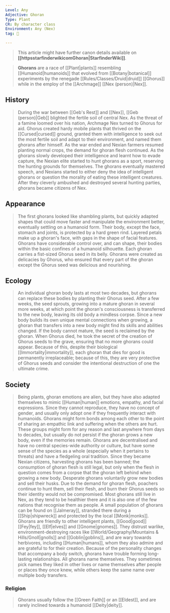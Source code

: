 ```yaml
---
Level: Any
Adjective: Ghoran
Type: Plant
CR: By character class
Environment: Any (Nex)
tag: 👹

---
```






> This article might have further canon details available on **[[httpsstarfinderwikicomGhoran|StarfinderWiki]]**.


> **Ghorans** are a race of [[Plant|plants]] resembling [[Humanoid|humanoids]] that evolved from [[Botany|botanical]] experiments by the renegade [[Rules/Classes/Druid|druid]] [[Ghorus]] while in the employ of the [[Archmage]] [[Nex (person)|Nex]].



## History

> During the war between [[Geb's Rest]] and [[Nex]], [[Geb (person)|Geb]] blighted the fertile soil of central Nex. As the threat of a famine loomed over his nation, Archmage Nex turned to Ghorus for aid. Ghorus created hardy mobile plants that thrived on the [[Cursed|cursed]] ground, granted them with intelligence to seek out the most fertile soil and adapt to their environment, and named them ghorans after himself.
> As the war ended and Nexian farmers resumed planting normal crops, the demand for ghoran flesh continued. As the ghorans slowly developed their intelligence and learnt how to evade capture, the Nexian elite started to hunt ghorans as a sport, reserving the hunting grounds for themselves. The ghorans eventually mastered speech, and Nexians started to either deny the idea of intelligent ghorans or question the morality of eating these intelligent creatures. After they cleverly ambushed and destroyed several hunting parties, ghorans became citizens of Nex.


## Appearance

> The first ghorans looked like shambling plants, but quickly adapted shapes that could move faster and manipulate the environment better, eventually settling on a humanoid form. Their body, except the face, stomach and joints, is protected by a hard green rind. Layered petals make up a ghoran's face, with gaps in the shape of facial features. Ghorans have considerable control over, and can shape, their bodies within the basic confines of a humanoid silhouette. Each ghoran carries a fist-sized Ghorus seed in its belly. Ghorans were created as delicacies by Ghorus, who ensured that every part of the ghoran except the Ghorus seed was delicious and nourishing.


## Ecology

> An individual ghoran body lasts at most two decades, but ghorans can replace these bodies by planting their Ghorus seed. After a few weeks, the seed sprouts, growing into a mature ghoran in several more weeks, at which point the ghoran's consciousness is transferred to the new body, leaving its old body a mindless corpse. Since a new body builds its own unique mental connections when growing, a ghoran that transfers into a new body might find its skills and abilities changed. If the body cannot mature, the seed is reclaimed by the ghoran.
> When Ghorus died, he took the secret of the creation of Ghorus seeds to the grave, ensuring that no more ghorans could appear. Because of this, despite their biological [[Immortality|immortality]], each ghoran that dies for good is permanently irreplaceable; because of this, they are very protective of Ghorus seeds and consider the intentional destruction of one the ultimate crime.


## Society

> Being plants, ghoran emotions are alien, but they have also adapted themselves to mimic [[Human|human]] emotions, empathy, and facial expressions. Since they cannot reproduce, they have no concept of gender, and usually only adopt one if they frequently interact with humanoids. Ghorans might form bonds among each other to the point of sharing an empathic link and suffering when the others are hurt. These groups might form for any reason and last anywhere from days to decades, but usually do not persist if the ghoran grows a new body, even if the memories remain.
> Ghorans are decentralised and have no central species-wide authority or culture, but have some sense of the species as a whole (especially when it pertains to threats) and have a fledgeling oral tradition.
> Since they became Nexian citizens, harvesting ghorans has been banned; the consumption of ghoran flesh is still legal, but only when the flesh in question comes from a corpse that the ghoran left behind when growing a new body. Desperate ghorans voluntarily grow new bodies and sell their husks. Due to the demand for ghoran flesh, poachers continue to hunt them, sell their flesh, and burn their Ghorus seeds so their identity would not be compromised. Most ghorans still live in Nex, as they tend to be healthier there and it is also one of the few nations that recognise them as people. A small population of ghorans can be found on [[Jalmeray]], stranded there during a [[Ship|shipwreck]] and protected by the local [[Monk|monks]].
> Ghorans are friendly to other intelligent plants, [[Good|good]] [[Fey|fey]], [[Elf|elves]] and [[Gnome|gnomes]]. They distrust warlike, environment-destroying races like [[World/Geography/Mountains & Hills/Gnoll|gnolls]] and [[Goblin|goblins]], and are wary towards herbivores, including [[Human|humans]], whom they also admire and are grateful to for their creation. Because of the personality changes that accompany a body switch, ghorans have trouble forming long-lasting relationships.
> All ghorans name themselves. They sometimes pick names they liked in other lives or name themselves after people or places they once knew, while others keep the same name over multiple body transfers.


### Religion

> Ghorans usually follow the [[Green Faith]] or an [[Eldest]], and are rarely inclined towards a humanoid [[Deity|deity]].









